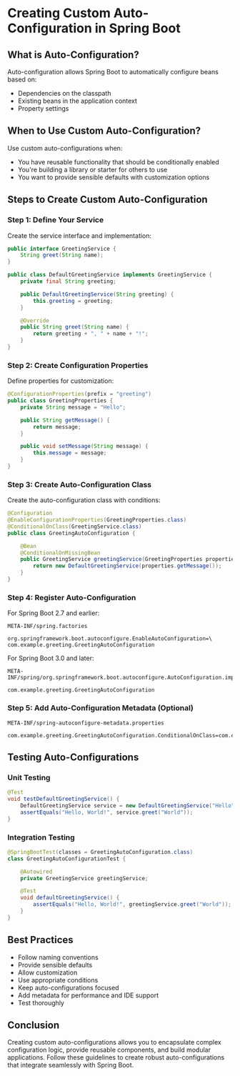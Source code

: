 # Creating Custom Auto-Configuration in Spring Boot

## What is Auto-Configuration?

Auto-configuration allows Spring Boot to automatically configure beans based on:
- Dependencies on the classpath
- Existing beans in the application context
- Property settings

## When to Use Custom Auto-Configuration?

Use custom auto-configurations when:
- You have reusable functionality that should be conditionally enabled
- You're building a library or starter for others to use
- You want to provide sensible defaults with customization options

## Steps to Create Custom Auto-Configuration

### Step 1: Define Your Service

Create the service interface and implementation:

```java
public interface GreetingService {
    String greet(String name);
}

public class DefaultGreetingService implements GreetingService {
    private final String greeting;

    public DefaultGreetingService(String greeting) {
        this.greeting = greeting;
    }

    @Override
    public String greet(String name) {
        return greeting + ", " + name + "!";
    }
}
```

### Step 2: Create Configuration Properties

Define properties for customization:

```java
@ConfigurationProperties(prefix = "greeting")
public class GreetingProperties {
    private String message = "Hello";

    public String getMessage() {
        return message;
    }

    public void setMessage(String message) {
        this.message = message;
    }
}
```

### Step 3: Create Auto-Configuration Class

Create the auto-configuration class with conditions:

```java
@Configuration
@EnableConfigurationProperties(GreetingProperties.class)
@ConditionalOnClass(GreetingService.class)
public class GreetingAutoConfiguration {

    @Bean
    @ConditionalOnMissingBean
    public GreetingService greetingService(GreetingProperties properties) {
        return new DefaultGreetingService(properties.getMessage());
    }
}
```

### Step 4: Register Auto-Configuration

For Spring Boot 2.7 and earlier:

```
META-INF/spring.factories

org.springframework.boot.autoconfigure.EnableAutoConfiguration=\
com.example.greeting.GreetingAutoConfiguration
```

For Spring Boot 3.0 and later:

```
META-INF/spring/org.springframework.boot.autoconfigure.AutoConfiguration.imports

com.example.greeting.GreetingAutoConfiguration
```

### Step 5: Add Auto-Configuration Metadata (Optional)

```
META-INF/spring-autoconfigure-metadata.properties

com.example.greeting.GreetingAutoConfiguration.ConditionalOnClass=com.example.greeting.GreetingService
```

## Testing Auto-Configurations

### Unit Testing

```java
@Test
void testDefaultGreetingService() {
    DefaultGreetingService service = new DefaultGreetingService("Hello");
    assertEquals("Hello, World!", service.greet("World"));
}
```

### Integration Testing

```java
@SpringBootTest(classes = GreetingAutoConfiguration.class)
class GreetingAutoConfigurationTest {

    @Autowired
    private GreetingService greetingService;

    @Test
    void defaultGreetingService() {
        assertEquals("Hello, World!", greetingService.greet("World"));
    }
}
```

## Best Practices

- Follow naming conventions
- Provide sensible defaults
- Allow customization
- Use appropriate conditions
- Keep auto-configurations focused
- Add metadata for performance and IDE support
- Test thoroughly

## Conclusion

Creating custom auto-configurations allows you to encapsulate complex configuration logic, provide reusable components, and build modular applications. Follow these guidelines to create robust auto-configurations that integrate seamlessly with Spring Boot. 